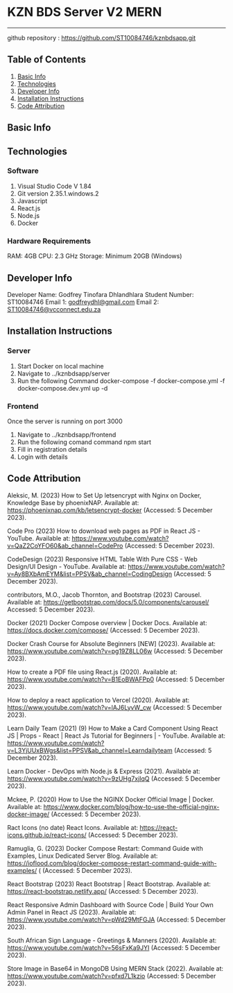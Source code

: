 # KZN BDS Server V2  MERN
***
github repository : https://github.com/ST10084746/kznbdsapp.git

## Table of Contents
1. [Basic Info](#basic-info)
2. [Technologies](#technologies)
3. [Developer Info](#developer-info)
4. [Installation Instructions](#installation-instructions)
4. [Code Attribution](#code-attribution)



## Basic Info



## Technologies 
### Software 
1. Visual Studio Code V 1.84
2. Git version 2.35.1.windows.2
3. Javascript
4. React.js
5. Node.js
6. Docker 


### Hardware Requirements
RAM: 4GB
CPU: 2.3 GHz
Storage: Minimum 20GB (Windows)

## Developer Info
Developer Name: Godfrey Tinofara Dhlandhlara
Student Number: ST10084746
Email 1: godfreydhl@gmail.com
Email 2: ST10084746@vcconnect.edu.za

## Installation Instructions
### Server
1. Start Docker on local machine
2. Navigate to ../kznbdsapp/server
3. Run the following Command
 docker-compose -f docker-compose.yml -f docker-compose.dev.yml up -d

### Frontend 
Once the server is running on port 3000
1. Navigate to ../kznbdsapp/frontend
2. Run the following comand command 
	npm start
3. Fill in registration details 
4. Login with details 


## Code Attribution



Aleksic, M. (2023) How to Set Up letsencrypt with Nginx on Docker, Knowledge Base by phoenixNAP.
Available at: https://phoenixnap.com/kb/letsencrypt-docker
(Accessed: 5 December 2023).

Code Pro (2023) How to download web pages as PDF in React JS - YouTube.
Available at: https://www.youtube.com/watch?v=QaZ2CoYFO60&ab_channel=CodePro
(Accessed: 5 December 2023).

CodeDesign (2023) Responsive HTML Table With Pure CSS - Web Design/UI Design - YouTube.
Available at: https://www.youtube.com/watch?v=Ay8BXbAmEYM&list=PPSV&ab_channel=CodingDesign
(Accessed: 5 December 2023).

contributors, M.O., Jacob Thornton, and Bootstrap (2023) Carousel.
Available at: https://getbootstrap.com/docs/5.0/components/carousel/ 
Accessed: 5 December 2023).

Docker (2021) Docker Compose overview | Docker Docs.
 Available at: https://docs.docker.com/compose/ 
(Accessed: 5 December 2023).

Docker Crash Course for Absolute Beginners [NEW] (2023).
Available at: https://www.youtube.com/watch?v=pg19Z8LL06w 
(Accessed: 5 December 2023).

How to create a PDF file using React.js (2020).
Available at: https://www.youtube.com/watch?v=B1EoBWAFPp0 
(Accessed: 5 December 2023).

How to deploy a react application to Vercel (2020).
Available at: https://www.youtube.com/watch?v=lAJ6LyvW_cw 
(Accessed: 5 December 2023).

Learn Daily Team (2021) (9) How to Make a Card Component Using React JS | Props - React | React Js Tutorial for Beginners | - YouTube.
Available at: https://www.youtube.com/watch?v=L3YjUUxBWgs&list=PPSV&ab_channel=Learndailyteam 
(Accessed: 5 December 2023).

Learn Docker - DevOps with Node.js & Express (2021).
Available at: https://www.youtube.com/watch?v=9zUHg7xjIqQ
(Accessed: 5 December 2023).

Mckee, P. (2020) How to Use the NGINX Docker Official Image | Docker.
Available at: https://www.docker.com/blog/how-to-use-the-official-nginx-docker-image/
(Accessed: 5 December 2023).

Ract Icons (no date) React Icons.
Available at: https://react-icons.github.io/react-icons/
(Accessed: 5 December 2023).

Ramuglia, G. (2023) Docker Compose Restart: Command Guide with Examples, Linux Dedicated Server Blog.
Available at: https://ioflood.com/blog/docker-compose-restart-command-guide-with-examples/ (
(Accessed: 5 December 2023).

React Bootstrap (2023) React Bootstrap | React Bootstrap.
Available at: https://react-bootstrap.netlify.app/ 
(Accessed: 5 December 2023).

React Responsive Admin Dashboard with Source Code | Build Your Own Admin Panel in React JS (2023).
Available at: https://www.youtube.com/watch?v=pWd29MtFGJA 
(Accessed: 5 December 2023).

South African Sign Language - Greetings & Manners (2020). 
Available at: https://www.youtube.com/watch?v=56sFxKa9JYI 
(Accessed: 5 December 2023).

Store Image in Base64 in MongoDB Using MERN Stack (2022).
Available at: https://www.youtube.com/watch?v=pfxd7L1kzio 
(Accessed: 5 December 2023).





